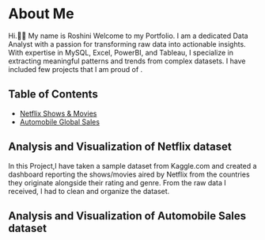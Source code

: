 # About Me
Hi.🙋‍♀️ My name is Roshini
Welcome to my Portfolio.
I am a dedicated Data Analyst with a passion for transforming raw data into actionable insights.
With expertise in MySQL, Excel, PowerBI, and Tableau, I specialize in extracting meaningful patterns and trends from complex datasets.
I have included few projects that I am proud of . 


## Table of Contents
- [Netflix Shows & Movies](#analysis-and-visualization-of-netflix-dataset)
- [Automobile Global Sales](#analysis-and-visualization-of-automobile-Global-sales-dataset)

  
## Analysis and Visualization of Netflix dataset
In this Project,I have taken a sample dataset from Kaggle.com and created a dashboard reporting the shows/movies aired by Netflix from the countries they originate alongside their rating and genre. 
From the raw data I received, I had to clean and organize the dataset.

## Analysis and Visualization of Automobile Sales dataset
